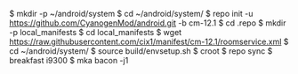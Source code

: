 $ mkdir -p ~/android/system
$ cd ~/android/system/
$ repo init -u https://github.com/CyanogenMod/android.git -b cm-12.1
$ cd .repo
$ mkdir -p local_manifests
$ cd local_manifests
$ wget https://raw.githubusercontent.com/cix1/manifest/cm-12.1/roomservice.xml
$ cd ~/android/system/
$ source build/envsetup.sh
$ croot
$ repo sync
$ breakfast i9300
$ mka bacon -j1
